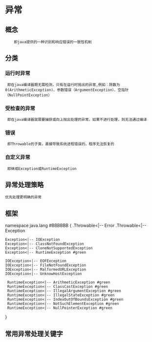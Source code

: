 # 异常

## 概念
        
        即java提供的一种识别和响应错误的一致性机制

## 分类

### 运行时异常
     
     即在java编译器期无需检测，只有在运行时抛出的异常,例如：除数为0(ArithmeticException)、参数错误（ArgumentException）、空指针（NullPointException）
     

### 受检查的异常
     
     即在java编译器就需要捕获或向上抛出处理的异常，如果不进行处理，则无法通过编译

### 错误

     即Throwable的子类，直接导致系统进程错误的，程序无法恢复的

### 自定义异常

     即继成Exception或RuntimeException

## 异常处理策略

    优先处理更明确的异常
     
   
## 框架


namespace java.lang #BBBBBB {
    .Throwable<|-- Error
    .Throwable<|-- Exception

    Exception<|-- IOException
    Exception<|-- ClassNotFoundException
    Exception<|-- CloneNotSupportedException
    Exception<|-- RuntimeException #green
    
    IOException<|-- EOFException
    IOException<|-- FileNotFoundException
    IOException<|-- MalformedURLException
    IOException<|-- UnknowHostException

     RuntimeException<|-- ArithmeticException #green
     RuntimeException<|-- ClassCastException #green
     RuntimeException<|-- IllegalArgumentException #green
     RuntimeException<|-- IllegalStateException #green
     RuntimeException<|-- IndexOutOfBoundsException #green
     RuntimeException<|-- NotSuchElementException #green
     RuntimeException<|-- NullPointerException #green
}

     
     
     
     
     
     


## 常用异常处理关键字